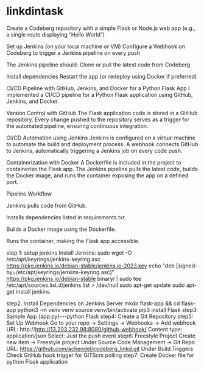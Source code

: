 # linkdintask
Create a Codeberg repository with a simple Flask or Node.js web app (e.g., a single route displaying “Hello World”)

Set up Jenkins (on your local machine or VM)
Configure a Webhook on Codeberg to trigger a Jenkins
 pipeline on every push

The Jenkins pipeline should:
Clone or pull the latest code from Codeberg

Install dependencies
Restart the app (or redeploy using Docker if preferred)

CI/CD Pipeline with GitHub, Jenkins, and Docker for a Python Flask App
I implemented a CI/CD pipeline for a Python Flask application using GitHub, Jenkins, and Docker.

Version Control with GitHub
The Flask application code is stored in a GitHub repository. Every change pushed to the repository serves as a trigger for the automated pipeline, ensuring continuous integration.

CI/CD Automation using Jenkins
Jenkins is configured on a virtual machine to automate the build and deployment process. A webhook connects GitHub to Jenkins, automatically triggering a Jenkins job on every code push.

Containerization with Docker
A Dockerfile is included in the project to containerize the Flask app. The Jenkins pipeline pulls the latest code, builds the Docker image, and runs the container exposing the app on a defined port.

Pipeline Workflow

Jenkins pulls code from GitHub.

Installs dependencies listed in requirements.txt.

Builds a Docker image using the Dockerfile.

Runs the container, making the Flask app accessible.

step 1: setup jenkins
Install Jenkins:
         sudo wget -O /etc/apt/keyrings/jenkins-keyring.asc \
         https://pkg.jenkins.io/debian-stable/jenkins.io-2023.key
          echo "deb [signed-by=/etc/apt/keyrings/jenkins-keyring.asc]" \
          https://pkg.jenkins.io/debian-stable binary/ | sudo tee \
  /etc/apt/sources.list.d/jenkins.list > /dev/null
          sudo apt-get update
         sudo apt-get install jenkins
  
  step2. Install Dependencies on Jenkins Server
          mkdir flask-app && cd flask-app 
          python3 -m venv venv
          source venv/bin/activate
          pip3 install Flask
step3: Sample App (app.py)---python Flask
step4: Create a Git Repository 
step5: Set Up Webhook
        Go to your repo → Settings → Webhooks → Add webhook
        URL: http://http://13.203.232.98:8080/github-webhook/
        Content type: application/json
        Select: Just the push event
step6: Freestyle Project
       Create new item → Freestyle project
       Under Source Code Management → Git
       Repo URL: https://github.com/achendel/codeberg_linkd.git
       Under Build Triggers
       Check GitHub hook trigger for GITScm polling
step7: Create Docker file for python Flask application
                                                         

  
       
